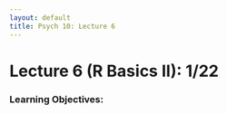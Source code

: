 ```yaml
---
layout: default
title: Psych 10: Lecture 6
---
```

# Lecture 6 (R Basics II): 1/22

### Learning Objectives:
